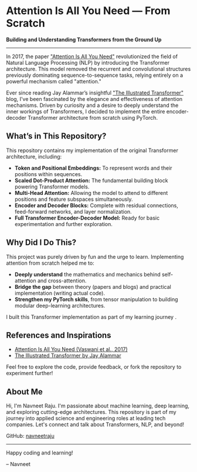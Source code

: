 # Attention Is All You Need — From Scratch

**Building and Understanding Transformers from the Ground Up**

---

In 2017, the paper ["Attention Is All You Need"](https://arxiv.org/abs/1706.03762) revolutionized the field of Natural Language Processing (NLP) by introducing the Transformer architecture. This model removed the recurrent and convolutional structures previously dominating sequence-to-sequence tasks, relying entirely on a powerful mechanism called "attention."

Ever since reading Jay Alammar’s insightful ["The Illustrated Transformer"](http://jalammar.github.io/illustrated-transformer/) blog, I've been fascinated by the elegance and effectiveness of attention mechanisms. Driven by curiosity and a desire to deeply understand the inner workings of Transformers, I decided to implement the entire encoder-decoder Transformer architecture from scratch using PyTorch.

## What’s in This Repository?

This repository contains my implementation of the original Transformer architecture, including:

- **Token and Positional Embeddings:** To represent words and their positions within sequences.
- **Scaled Dot-Product Attention:** The fundamental building block powering Transformer models.
- **Multi-Head Attention:** Allowing the model to attend to different positions and feature subspaces simultaneously.
- **Encoder and Decoder Blocks:** Complete with residual connections, feed-forward networks, and layer normalization.
- **Full Transformer Encoder-Decoder Model:** Ready for basic experimentation and further exploration.

## Why Did I Do This?

This project was purely driven by fun and the urge to learn. Implementing attention from scratch helped me to:

- **Deeply understand** the mathematics and mechanics behind self-attention and cross-attention.
- **Bridge the gap** between theory (papers and blogs) and practical implementation (writing actual code).
- **Strengthen my PyTorch skills**, from tensor manipulation to building modular deep-learning architectures.

I built this Transformer implementation as part of my learning journey .

## References and Inspirations

- [Attention Is All You Need (Vaswani et al., 2017)](https://arxiv.org/abs/1706.03762)
- [The Illustrated Transformer by Jay Alammar](http://jalammar.github.io/illustrated-transformer/)

Feel free to explore the code, provide feedback, or fork the repository to experiment further!

## About Me

Hi, I'm Navneet Raju. I'm passionate about machine learning, deep learning, and exploring cutting-edge architectures. This repository is part of my journey into applied science and engineering roles at leading tech companies. Let's connect and talk about Transformers, NLP, and beyond!

GitHub: [navneetraju](https://github.com/navneetraju)

---

Happy coding and learning!

– Navneet

